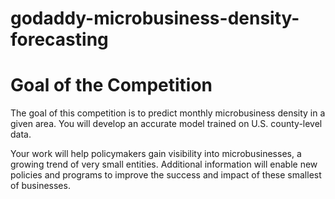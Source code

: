 # godaddy-microbusiness-density-forecasting

# Goal of the Competition
The goal of this competition is to predict monthly microbusiness density in a given area. You will develop an accurate model trained on U.S. county-level data.

Your work will help policymakers gain visibility into microbusinesses, a growing trend of very small entities. Additional information will enable new policies and programs to improve the success and impact of these smallest of businesses.
